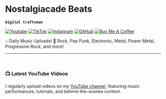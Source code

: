 # Nostalgiacade Beats

**`Digital Craftsman`**

[![Youtube](https://img.shields.io/badge/Youtube-FF0000?style=for-the-badge&logo=YouTube&logoColor=ffffff)](https://www.youtube.com/channel/UCDPWZIa6af90b7l3RUScLQA) [![TikTok](https://img.shields.io/badge/TikTok-000000?style=for-the-badge&logo=tiktok&logoColor=ffffff)](https://www.tiktok.com/@nostalgiacadebeats) [![Instagram](https://img.shields.io/badge/Instagram-E4405F?style=for-the-badge&logo=instagram&logoColor=ffffff)](https://www.instagram.com/emerald_voidxv/)  [![GitHub](https://img.shields.io/badge/GitHub-181717?style=for-the-badge&logo=GitHub&logoColor=ffffff)](https://github.com/EmeraldVoid) [![Buy Me A Coffee](https://img.shields.io/badge/Buy_Me_A_Coffee-FFDD00?style=for-the-badge&logo=Buy+Me+A+Coffee&logoColor=ffffff)](https://www.buymeacoffee.com/frostkurti0)

🎶 Daily Music Uploads!
🎸 Rock, Pop Punk, Electronic, Metal, Power Metal, Progressive Rock, and more!


---
<br />

### 📺 Latest YouTube Videos
I regularly upload videos on my [YouTube channel](https://www.youtube.com/channel/your-channel-id), featuring music performances, tutorials, and behind-the-scenes content.

<!-- BEGIN YOUTUBE-CARDS -->
<!-- END YOUTUBE-CARDS -->

